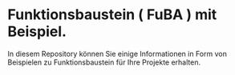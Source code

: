 # Funktionsbaustein ( FuBA ) mit Beispiel.
In diesem Repository können Sie einige Informationen in Form von Beispielen zu Funktionsbaustein für Ihre Projekte erhalten.
